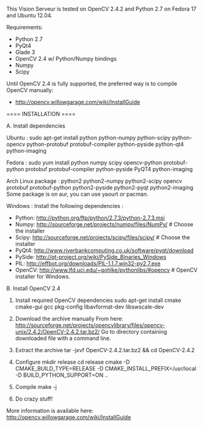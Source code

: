 This Vision Serveur is tested on OpenCV 2.4.2 and Python 2.7 on Fedora 17 and Ubuntu 12.04.

Requirements:
 - Python 2.7
 - PyQt4
 - Glade 3
 - OpenCV 2.4 w/ Python/Numpy bindings
 - Numpy
 - Scipy

Until OpenCV 2.4 is fully supported, the preferred way is to compile OpenCV manually: 
 - http://opencv.willowgarage.com/wiki/InstallGuide

==== INSTALLATION ====

A. Install dependencies

Ubuntu :
	sudo apt-get install python python-numpy python-scipy python-opencv python-protobuf protobuf-compiler python-pyside python-qt4 python-imaging

Fedora :
	sudo yum install python numpy scipy opencv-python protobuf-python protobuf protobuf-compiler python-pyside PyQT4 python-imaging

Arch Linux package :
	python2 python2-numpy python2-scipy opencv protobuf protobuf-python python2-pyside python2-pyqt python2-imaging
Some package is on aur, you can use yaourt or pacman.

Windows :
Install the following dependencies :
 - Python: 	http://python.org/ftp/python/2.7.3/python-2.7.3.msi
 - Numpy: 	http://sourceforge.net/projects/numpy/files/NumPy/	# Choose the installer
 - Scipy:	http://sourceforge.net/projects/scipy/files/scipy/	# Choose the installer
 - PyQt4:	http://www.riverbankcomputing.co.uk/software/pyqt/download
 - PySide: 	http://qt-project.org/wiki/PySide_Binaries_Windows
 - PIL:		http://effbot.org/downloads/PIL-1.1.7.win32-py2.7.exe
 - OpenCV: 	http://www.lfd.uci.edu/~gohlke/pythonlibs/#opencv	# OpenCV installer for Windows.

B. Install OpenCV 2.4

1. Install required OpenCV dependencies
	sudo apt-get install cmake cmake-gui gcc pkg-config libavformat-dev libswscale-dev

2. Download the archive manually 
	From here: http://sourceforge.net/projects/opencvlibrary/files/opencv-unix/2.4.2/OpenCV-2.4.2.tar.bz2/
	Go to directory containing downloaded file with a command line.
 
3. Extract the archive
	tar -jxvf OpenCV-2.4.2.tar.bz2 && cd OpenCV-2.4.2

4. Configure
	mkdir release
	cd release
	cmake -D CMAKE_BUILD_TYPE=RELEASE -D CMAKE_INSTALL_PREFIX=/usr/local -D BUILD_PYTHON_SUPPORT=ON ..

5. Compile
	make -j

6. Do crazy stuff!

More information is available here: http://opencv.willowgarage.com/wiki/InstallGuide

